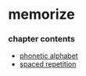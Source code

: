 ﻿
# memorize
### chapter contents
 
* [phonetic alphabet](phonetic_alphabet.md)
* [spaced repetition](spaced_repetition.md)
